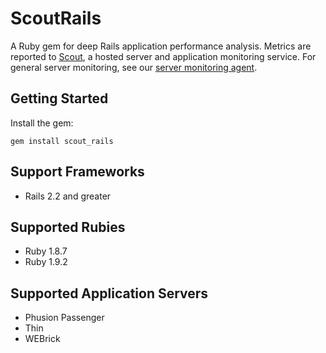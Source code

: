 # ScoutRails

A Ruby gem for deep Rails application performance analysis. Metrics are reported to [Scout](https://scoutapp.com), a hosted server and application monitoring service. For general server monitoring, see our [server monitoring agent](https://github.com/highgroove/scout-client).

## Getting Started

Install the gem:

    gem install scout_rails
      
## Support Frameworks

* Rails 2.2 and greater


## Supported Rubies

* Ruby 1.8.7
* Ruby 1.9.2

## Supported Application Servers

* Phusion Passenger
* Thin
* WEBrick


  
